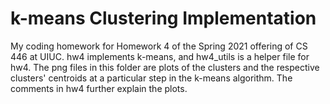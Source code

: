 # k-means Clustering Implementation
My coding homework for Homework 4 of the Spring 2021 offering of CS 446 at UIUC. hw4 implements k-means, and hw4_utils is a helper file for hw4. The png files in this folder are plots of the clusters and the respective clusters' centroids at a particular step in the k-means algorithm. The comments in hw4 further explain the plots.
